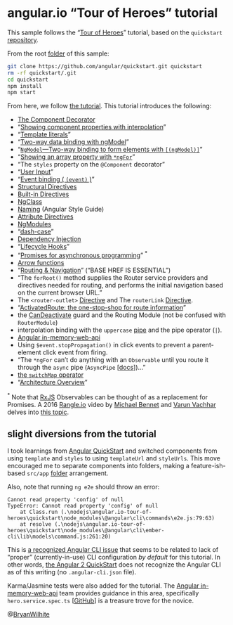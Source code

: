 # angular.io “Tour of Heroes” tutorial

This sample follows the “[Tour of Heroes](https://angular.io/tutorial)” tutorial, based on the `quickstart` [repository](https://github.com/angular/quickstart).

From the root [folder](../angular.io-tour-of-heroes) of this sample:

```bash
git clone https://github.com/angular/quickstart.git quickstart
rm -rf quickstart/.git
cd quickstart
npm install
npm start
```

From here, we follow [the tutorial](https://angular.io/tutorial). This tutorial introduces the following:

* [The Component Decorator](https://angular.io/api/core/Component)
* “[Showing component properties with interpolation](https://angular.io/guide/displaying-data#showing-component-properties-with-interpolation)”
* “[Template literals](https://developer.mozilla.org/en-US/docs/Web/JavaScript/Reference/Template_literals)”
* “[Two-way data binding with ngModel](https://angular.io/guide/forms#ngModel)”
* “[`NgModel`—Two-way binding to form elements with `[(ngModel)]`](https://angular.io/guide/template-syntax#ngModel)”
* “[Showing an array property with `*ngFor`](https://angular.io/guide/displaying-data#ngFor)”
* “The `styles` property on the `@Component` decorator”
* “[User Input](https://angular.io/guide/user-input)”
* “[Event binding ( `(event)` )](https://angular.io/guide/template-syntax#event-binding)”
* [Structural Directives](https://angular.io/guide/structural-directives)
* [Built-in Directives](https://angular.io/guide/template-syntax#directives)
* [NgClass](https://angular.io/guide/template-syntax#ngClass)
* [Naming](https://angular.io/guide/styleguide#naming) (Angular Style Guide)
* [Attribute Directives](https://angular.io/guide/attribute-directives#why-input)
* [NgModules](https://angular.io/guide/ngmodule)
* “[dash-case](https://angular.io/guide/glossary#dash-case)”
* [Dependency Injection](https://angular.io/guide/dependency-injection)
* “[Lifecycle Hooks](https://angular.io/guide/lifecycle-hooks)”
* “[Promises for asynchronous programming](http://exploringjs.com/es6/ch_promises.html)” <sup>*</sup>
* [Arrow functions](https://developer.mozilla.org/en-US/docs/Web/JavaScript/Reference/Functions/Arrow_functions)
* “[Routing & Navigation](https://angular.io/guide/router)” (“BASE HREF IS ESSENTIAL”)
* “The `forRoot()` method supplies the Router service providers and directives needed for routing, and performs the initial navigation based on the current browser URL.”
* The `<router-outlet>` [Directive](https://angular.io/api/router/RouterOutlet) and The `routerLink` [Directive](https://angular.io/api/router/RouterLink).
* “[ActivatedRoute: the one-stop-shop for route information](https://angular.io/guide/router#activated-route)”
* the [CanDeactivate](https://angular.io/api/router/CanDeactivate) guard and the Routing Module (not be confused with `RouterModule`)
* interpolation binding with the `uppercase` [pipe](https://angular.io/api/common/UpperCasePipe) and the pipe operator (`|`).
* [Angular in-memory-web-api](https://github.com/angular/in-memory-web-api)
* Using `$event.stopPropagation()` in click events to prevent a parent-element click event from firing.
* “The `*ngFor` can’t do anything with an `Observable` until you route it through the `async` pipe (`AsyncPipe` [[docs](https://angular.io/api/common/AsyncPipe)])…”
* [the `switchMap` operator](https://www.learnrxjs.io/operators/transformation/switchmap.html)
* “[Architecture Overview](https://angular.io/guide/architecture)”

<sup>*</sup> Note that [RxJS](https://github.com/Reactive-Extensions/RxJS) Observables can be thought of as a replacement for Promises. A 2016 [Rangle.io](https://rangle.io/) video by [Michael Bennet](https://github.com/bennett000) and [Varun Vachhar](https://github.com/winkerVSbecks) delves into [this topic](https://youtu.be/ucUy0CoN57Q?t=1327).

## slight diversions from the tutorial

I took learnings from [Angular QuickStart](https://angular.io/guide/quickstart) and switched components from using `template` and `styles` to using `templateUrl` and `styleUrls`. This move encouraged me to separate components into folders, making a feature-ish-based `src/app` [folder](./quickstart/src/app) arrangement.

Also, note that running `ng e2e` should throw an error:

```plaintext
Cannot read property 'config' of null
TypeError: Cannot read property 'config' of null
    at Class.run (.\nodejs\angular.io-tour-of-heroes\quickstart\node_modules\@angular\cli\commands\e2e.js:79:63)
    at resolve (.\nodejs\angular.io-tour-of-heroes\quickstart\node_modules\@angular\cli\ember-cli\lib\models\command.js:261:20)
```

This is [a recognized Angular CLI issue](https://github.com/angular/angular-cli/issues/4736) that seems to be related to lack of “proper” (currently-in-use) CLI configuration _by default_ for this tutorial. In other words, [the Angular 2 QuickStart](https://github.com/angular/quickstart) does not recognize the Angular CLI as of this writing (no `.angular-cli.json` file).

Karma/Jasmine tests were also added for the tutorial. The [Angular in-memory-web-api](https://github.com/angular/in-memory-web-api) team provides guidance in this area, specifically `hero.service.spec.ts` [[GitHub](https://github.com/angular/in-memory-web-api/blob/master/src/app/hero.service.spec.ts)] is a treasure trove for the novice.

@[BryanWilhite](https://twitter.com/bryanwilhite)
